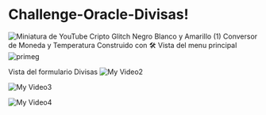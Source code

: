 
# Challenge-Oracle-Divisas!
![Miniatura de YouTube Cripto  Glitch Negro Blanco y Amarillo (1)](https://user-images.githubusercontent.com/64867736/229582831-6a9fa0a4-3911-4f6b-9942-233cf85e15c9.gif)
Conversor de Moneda y Temperatura
[](url) Construido con 🛠️
Vista del menu principal
![primeg](https://user-images.githubusercontent.com/64867736/229680146-5f068364-52a2-4870-9567-f12d6b03b565.gif)


Vista del formulario Divisas
![My Video2](https://user-images.githubusercontent.com/64867736/229679186-a62d54ae-45b9-4bee-a46a-67854134493c.gif)


![My Video3](https://user-images.githubusercontent.com/64867736/229679687-8f99683e-5069-4695-9b52-badc8ae4085f.gif)

![My Video4](https://user-images.githubusercontent.com/64867736/229679710-36f92312-93b9-496d-99fb-86754692a26d.gif)
